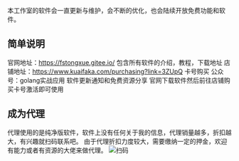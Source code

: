 
本工作室的软件会一直更新与维护，会不断的优化，也会陆续开放免费功能和软件。

## 简单说明

官网地址：https://fstongxue.gitee.io/ 包含所有软件的介绍，教程，下载地址
店铺地址：https://www.kuaifaka.com/purchasing?link=3ZUpQ 卡号购买
公众号：golang实战应用 软件更新通知和免费资源分享
官网下载软件然后前往店铺购买卡号激活即可使用

## 成为代理

代理使用的是纯净版软件，软件上没有任何关于我的信息，代理销量越多，折扣越大，有兴趣就扫码联系吧。
由于代理折扣力度较大，需要缴纳一定的押金，欢迎有能力或者有资源的大佬来做代理。
![扫码](https://images.gitee.com/uploads/images/2020/0814/172304_b6734ce6_1093073.png "屏幕截图.png")




